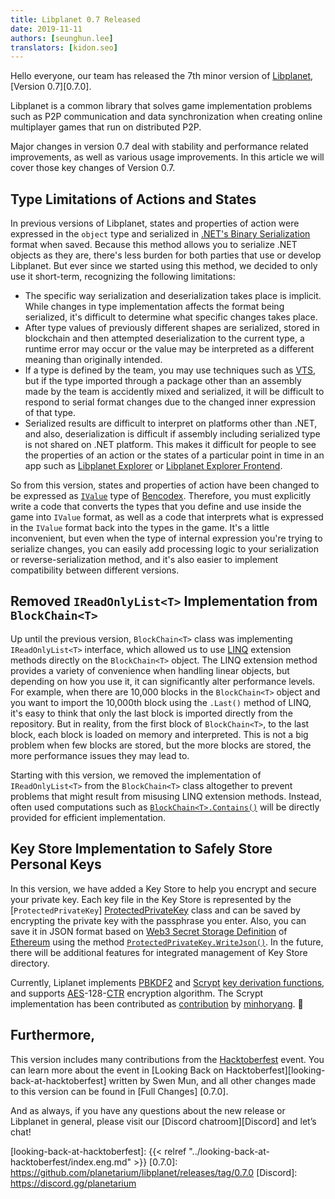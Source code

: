 ```yaml
---
title: Libplanet 0.7 Released
date: 2019-11-11
authors: [seunghun.lee]
translators: [kidon.seo]
---
```


Hello everyone, our team has released the 7th minor version of [Libplanet], [Version 0.7][0.7.0].

Libplanet is a common library that solves game implementation problems such as P2P communication and data synchronization when creating online multiplayer games that run on distributed P2P.

Major changes in version 0.7 deal with stability and performance related improvements, as well as various usage improvements. In this article we will cover those key changes of Version 0.7.

[Libplanet]: https://libplanet.io/

Type Limitations of Actions and States
------------------------

In previous versions of Libplanet, states and properties of action were expressed in the `object` type and serialized in [.NET's Binary Serialization][Binary Serialization] format when saved. Because this method allows you to serialize .NET objects as they are, there's less burden for both parties that use or develop Libplanet. But ever since we started using this method, we decided to only use it short-term, recognizing the following limitations:

- The specific way serialization and deserialization takes place is implicit. While changes in type implementation affects the format being serialized, it's difficult to determine what specific changes takes place.
- After type values of previously different shapes are serialized, stored in blockchain and then attempted deserialization to the current type, a runtime error may occur or the value may be interpreted as a different meaning than originally intended.
- If a type is defined by the team, you may use techniques such as [VTS], but if the type imported through a package other than an assembly made by the team is accidently mixed and serialized, it will be difficult to respond to serial format changes due to the changed inner expression of that type.
- Serialized results are difficult to interpret on platforms other than .NET, and also, deserialization is difficult if assembly including serialized type is not shared on .NET platform. This makes it difficult for people to see the properties of an action or the states of a particular point in time in an app such as [Libplanet Explorer] or [Libplanet Explorer Frontend].

[VTS]: https://docs.microsoft.com/en-us/dotnet/standard/serialization/version-tolerant-serialization
[Libplanet Explorer Frontend]: https://docs.microsoft.com/en-us/dotnet/standard/serialization/version-tolerant-serialization

So from this version, states and properties of action have been changed to be expressed as [`IValue`][IValue] type of [Bencodex]. Therefore, you must explicitly write a code that converts the types that you define and use inside the game into `IValue` format, as well as a code that interprets what is expressed in the `IValue` format back into the types in the game. It's a little inconvenient, but even when the type of internal expression you're trying to serialize changes, you can easily add processing logic to your serialization or reverse-serialization method, and it's also easier to implement compatibility between different versions.

[Binary Serialization]: https://docs.microsoft.com/en-us/dotnet/standard/serialization/binary-serialization
[Libplanet Explorer]: https://github.com/planetarium/libplanet-explorer
[Bencodex]: https://github.com/planetarium/bencodex.net
[IValue]: https://github.com/planetarium/bencodex.net/blob/0.2.0/Bencodex/Types/IValue.cs


Removed `IReadOnlyList<T>` Implementation from `BlockChain<T>`
--------------------------------------------------------------

Up until the previous version, `BlockChain<T>` class was implementing `IReadOnlyList<T>` interface, which allowed us to use [LINQ] extension methods directly on the `BlockChain<T>` object. The LINQ extension method provides a variety of convenience when handling linear objects, but depending on how you use it, it can significantly alter performance levels. For example, when there are 10,000 blocks in the `BlockChain<T>` object and you want to import the 10,000th block using the `.Last()` method of LINQ, it's easy to think that only the last block is imported directly from the repository. But in reality, from the first block of `BlockChain<T>`, to the last block, each block is loaded on memory and interpreted. This is not a big problem when few blocks are stored, but the more blocks are stored, the more performance issues they may lead to.

Starting with this version, we removed the implementation of `IReadOnlyList<T>` from the `BlockChain<T>` class altogether to prevent problems that might result from misusing LINQ extension methods. Instead, often used computations such as [`BlockChain<T>.Contains()`][BlockChain<T>.Contains] will be directly provided for efficient implementation.

[BlockChain<T>.Contains]: https://docs.libplanet.io/0.7.0/api/Libplanet.Blockchain.BlockChain-1.html#Libplanet_Blockchain_BlockChain_1_Contains_Libplanet_Blocks_Block__0__

[LINQ]: https://docs.microsoft.com/en-us/dotnet/csharp/programming-guide/concepts/linq/


Key Store Implementation to Safely Store Personal Keys
----------------------------------------------

In this version, we have added a Key Store to help you encrypt and secure your private key. Each key file in the Key Store is represented by the [`ProtectedPrivateKey`] [ProtectedPrivateKey] class and can be saved by encrypting the private key with the passphrase you enter. Also, you can save it in JSON format based on [Web3 Secret Storage Definition] of [Ethereum] using the method [`ProtectedPrivateKey.WriteJson()`][ProtectedPrivateKey.WriteJson]. In the future, there will be additional features for integrated management of Key Store directory.

[ProtectedPrivateKey]: https://docs.libplanet.io/0.7.0/api/Libplanet.KeyStore.ProtectedPrivateKey.html
[ProtectedPrivateKey.WriteJson]: https://docs.libplanet.io/0.7.0/api/Libplanet.KeyStore.ProtectedPrivateKey.html#Libplanet_KeyStore_ProtectedPrivateKey_WriteJson_Stream_System_Nullable_Guid___

Currently, Liplanet implements [PBKDF2] and [Scrypt] [key derivation functions], and supports [AES]-128-[CTR] encryption algorithm. The Scrypt implementation has been contributed as [contribution][#654] by [minhoryang]. 🎉

[Ethereum]: https://en.wikipedia.org/wiki/Ethereum
[Web3 Secret Storage Definition]: https://github.com/ethereum/wiki/wiki/Web3-Secret-Storage-Definition
[key derivation functions]: https://en.wikipedia.org/wiki/Key_derivation_function
[PBKDF2]: https://en.wikipedia.org/wiki/PBKDF2
[Scrypt]: https://en.wikipedia.org/wiki/Scrypt
[AES]: https://en.wikipedia.org/wiki/Advanced_Encryption_Standard
[CTR]: https://en.wikipedia.org/wiki/Block_cipher_mode_of_operation#Counter_(CTR)
[minhoryang]: https://github.com/minhoryang
[#654]: https://github.com/planetarium/libplanet/pull/654


Furthermore,
----

This version includes many contributions from the [Hacktoberfest] event. You can learn more about the event in [Looking Back on Hacktoberfest][looking-back-at-hacktoberfest] written by Swen Mun, and all other changes made to this version can be found in [Full Changes] [0.7.0].

And as always, if you have any questions about the new release or Libplanet in general, please visit our [Discord chatroom][Discord] and let’s chat!

[Hacktoberfest]: https://hacktoberfest.digitalocean.com/
[looking-back-at-hacktoberfest]: {{< relref "../looking-back-at-hacktoberfest/index.eng.md" >}}
[0.7.0]: https://github.com/planetarium/libplanet/releases/tag/0.7.0
[Discord]: https://discord.gg/planetarium
